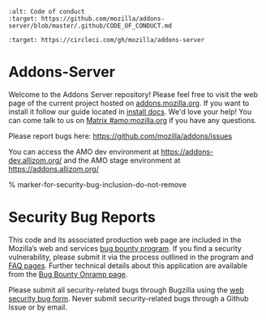 ```{image} https://img.shields.io/badge/%E2%9D%A4-code%20of%20conduct-blue.svg
:alt: Code of conduct
:target: https://github.com/mozilla/addons-server/blob/master/.github/CODE_OF_CONDUCT.md
```

```{image} https://circleci.com/gh/mozilla/addons-server.svg?style=svg
:target: https://circleci.com/gh/mozilla/addons-server
```

# Addons-Server

Welcome to the Addons Server repository!  Please feel free to visit the web page of the current project hosted on [addons.mozilla.org]. If you want to install it follow our guide located in [install docs].  We'd love your help!  You can come talk to us on [Matrix #amo:mozilla.org] if you have any questions.

Please report bugs here: <https://github.com/mozilla/addons/issues>

You can access the AMO dev environment at <https://addons-dev.allizom.org/> and the AMO stage environment at <https://addons.allizom.org/>

% marker-for-security-bug-inclusion-do-not-remove

# Security Bug Reports

This code and its associated production web page are included in the Mozilla’s web and services [bug bounty program]. If you find a security vulnerability, please submit it via the process outlined in the program and [FAQ pages]. Further technical details about this application are available from the [Bug Bounty Onramp page].

Please submit all security-related bugs through Bugzilla using the [web security bug form]. Never submit security-related bugs through a Github Issue or by email.

[addons.mozilla.org]: https://addons.mozilla.org
[bug bounty onramp page]: https://wiki.mozilla.org/Security/BugBountyOnramp/
[bug bounty program]: https://www.mozilla.org/en-US/security/web-bug-bounty/
[faq pages]: https://www.mozilla.org/en-US/security/bug-bounty/faq-webapp/
[install docs]: https://addons-server.readthedocs.io/en/latest/topics/install/docker.html
[matrix #amo:mozilla.org]: https://chat.mozilla.org/#/room/#amo:mozilla.org
[web security bug form]: https://bugzilla.mozilla.org/form.web.bounty
